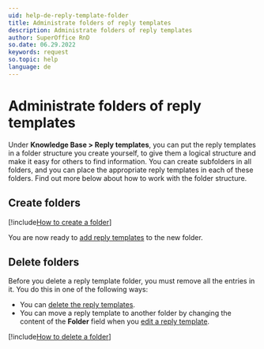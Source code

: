```yaml
---
uid: help-de-reply-template-folder
title: Administrate folders of reply templates
description: Administrate folders of reply templates
author: SuperOffice RnD
so.date: 06.29.2022
keywords: request
so.topic: help
language: de
---
```


# Administrate folders of reply templates

Under **Knowledge Base > Reply templates**, you can put the reply templates in a folder structure you create yourself, to give them a logical structure and make it easy for others to find information. You can create subfolders in all folders, and you can place the appropriate reply templates in each of these folders. Find out more below about how to work with the folder structure.

## Create folders

[!include[How to create a folder](../../../learn/includes/howto-create-folder-kb.md)]

You are now ready to [add reply templates][1] to the new folder.

## Delete folders

Before you delete a reply template folder, you must remove all the entries in it. You do this in one of the following ways:

* You can [delete the reply templates][2].
* You can move a reply template to another folder by changing the content of the **Folder** field when you [edit a reply template][3].

[!include[How to delete a folder](../../../learn/includes/howto-delete-folder-kb.md)]

<!-- Referenced links -->
[1]: create.md
[2]: delete.md
[3]: edit.md

<!-- Referenced images -->

